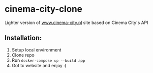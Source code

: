 # cinema-city-clone
Lighter version of www.cinema-city.pl site based on Cinema City's API

Installation:
------------
1. Setup local environment
2. Clone repo
3. Run ``docker-compose up --build app``
4. Got to website and enjoy :)
